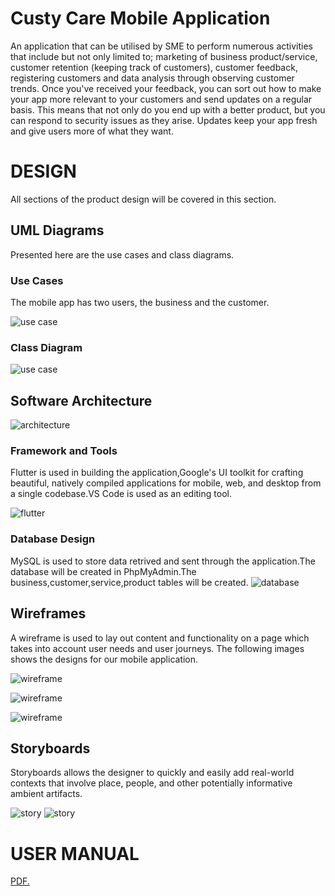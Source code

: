# Custy Care Mobile Application

An application that can be utilised by SME to perform numerous activities that include but not only limited to; marketing of business product/service, customer retention (keeping track of customers), customer feedback, registering customers and data analysis through observing customer trends. Once you've received your feedback, you can sort out how to make your app more relevant to your customers and send updates on a regular basis. This means that not only do you end up with a better product, but you can respond to security issues as they arise. Updates keep your app fresh and give users more of what they want.

# DESIGN 
All sections of the product design will be covered in this section.

## UML Diagrams
Presented here are the use cases and class diagrams.

### Use Cases
The mobile app has two users, the business and the customer.

![use case](../master/use.jpg)

### Class Diagram

![use case](../master/class.jpg)

## Software Architecture

![architecture](../master/Architecture.png)

### Framework and Tools
Flutter is used in building the application,Google's UI toolkit for crafting beautiful, natively compiled applications for mobile, web, and desktop from a single codebase.VS Code is used as an editing tool.

![flutter](../master/vs.jpg)

### Database Design
MySQL is used to store data retrived and sent through the application.The database will be created in PhpMyAdmin.The business,customer,service,product tables will be created.
![database](../master/database.PNG)



## Wireframes
A wireframe is used to lay out content and functionality on a page which takes into account user needs and user journeys.
The following images shows the designs for our mobile application.

![wireframe](../master/wire1.jpg)

![wireframe](../master/wire2.jpg)

![wireframe](../master/wire3.jpg)

## Storyboards
Storyboards allows the designer to quickly and easily add real-world contexts that involve place, people, and other potentially informative ambient artifacts.

![story](../master/str1.PNG)
![story](../master/str2.PNG)

# USER MANUAL
<a href="Tlotlo-pat.github.io/master/usermanual.pdf" target="_blank">PDF.</a>

